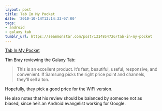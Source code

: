 ```yaml
---
layout: post
title: Tab In My Pocket
date: '2010-10-14T13:14:33-07:00'
tags:
- android
- galaxy tab
tumblr_url: https://seanmonstar.com/post/1314864726/tab-in-my-pocket
---
```

[Tab In My Pocket](http://www.tbray.org/ongoing/When/201x/2010/09/10/Galaxy-Tab-in-my-Pocket)  

Tim Bray reviewing the Galaxy Tab:

> This is an excellent product. It’s fast, beautiful, useful, responsive, and convenient. If Samsung picks the right price point and channels, they’ll sell a ton.

Hopefully, they pick a good price for the WiFi version.

He also notes that his review should be balanced by someone not as biased, since he’s an Android evangelist working for Google.

